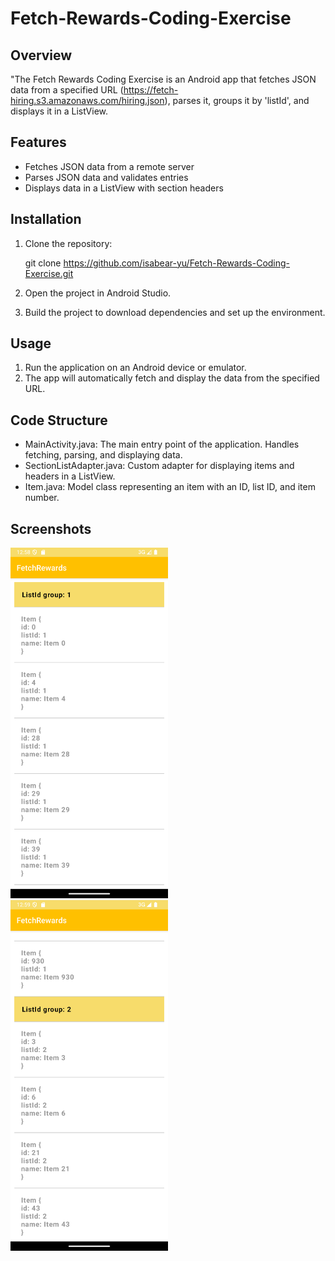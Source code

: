 # Fetch-Rewards-Coding-Exercise

## Overview
"The Fetch Rewards Coding Exercise is an Android app that fetches JSON data from a specified URL (https://fetch-hiring.s3.amazonaws.com/hiring.json), parses it, groups it by 'listId', and displays it in a ListView.

## Features
- Fetches JSON data from a remote server
- Parses JSON data and validates entries
- Displays data in a ListView with section headers

## Installation
1. Clone the repository:
    
    git clone https://github.com/isabear-yu/Fetch-Rewards-Coding-Exercise.git
    
2. Open the project in Android Studio.
3. Build the project to download dependencies and set up the environment.

## Usage
1. Run the application on an Android device or emulator.
2. The app will automatically fetch and display the data from the specified URL.

## Code Structure
- MainActivity.java: The main entry point of the application. Handles fetching, parsing, and displaying data.
- SectionListAdapter.java: Custom adapter for displaying items and headers in a ListView.
- Item.java: Model class representing an item with an ID, list ID, and item number.

## Screenshots

<img src="./image/demo1.png" width="50%" />

<img src="./image/demo2.png" width="50%" />

